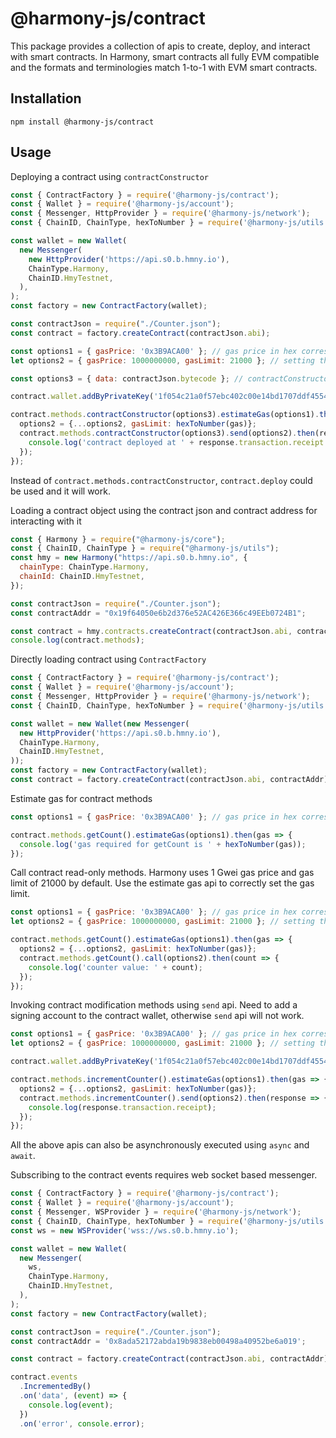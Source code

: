 # @harmony-js/contract

This package provides a collection of apis to create, deploy, and interact with smart contracts. In Harmony, smart contracts all fully EVM compatible and the formats and terminologies match 1-to-1 with EVM smart contracts.

## Installation

```
npm install @harmony-js/contract
```

## Usage

Deploying a contract using `contractConstructor`
```javascript
const { ContractFactory } = require('@harmony-js/contract');
const { Wallet } = require('@harmony-js/account');
const { Messenger, HttpProvider } = require('@harmony-js/network');
const { ChainID, ChainType, hexToNumber } = require('@harmony-js/utils');

const wallet = new Wallet(
  new Messenger(
    new HttpProvider('https://api.s0.b.hmny.io'),
    ChainType.Harmony,
    ChainID.HmyTestnet,
  ),
);
const factory = new ContractFactory(wallet);

const contractJson = require("./Counter.json");
const contract = factory.createContract(contractJson.abi);

const options1 = { gasPrice: '0x3B9ACA00' }; // gas price in hex corresponds to 1 Gwei or 1000000000
let options2 = { gasPrice: 1000000000, gasLimit: 21000 }; // setting the default gas limit, but changing later based on estimate gas

const options3 = { data: contractJson.bytecode }; // contractConstructor needs contract bytecode to deploy

contract.wallet.addByPrivateKey('1f054c21a0f57ebc402c00e14bd1707ddf45542d4ed9989933dbefc4ea96ca68');

contract.methods.contractConstructor(options3).estimateGas(options1).then(gas => {
  options2 = {...options2, gasLimit: hexToNumber(gas)};
  contract.methods.contractConstructor(options3).send(options2).then(response => {
    console.log('contract deployed at ' + response.transaction.receipt.contractAddress);
  });
});
```
Instead of `contract.methods.contractConstructor`, `contract.deploy` could be used and it will work.

Loading a contract object using the contract json and contract address for interacting with it
```javascript
const { Harmony } = require("@harmony-js/core");
const { ChainID, ChainType } = require("@harmony-js/utils");
const hmy = new Harmony("https://api.s0.b.hmny.io", {
  chainType: ChainType.Harmony,
  chainId: ChainID.HmyTestnet,
});

const contractJson = require("./Counter.json");
const contractAddr = "0x19f64050e6b2d376e52AC426E366c49EEb0724B1";

const contract = hmy.contracts.createContract(contractJson.abi, contractAddr);
console.log(contract.methods);
```

Directly loading contract using `ContractFactory`
```javascript
const { ContractFactory } = require('@harmony-js/contract');
const { Wallet } = require('@harmony-js/account');
const { Messenger, HttpProvider } = require('@harmony-js/network');
const { ChainID, ChainType, hexToNumber } = require('@harmony-js/utils');

const wallet = new Wallet(new Messenger(
  new HttpProvider('https://api.s0.b.hmny.io'),
  ChainType.Harmony,
  ChainID.HmyTestnet,
));
const factory = new ContractFactory(wallet);
const contract = factory.createContract(contractJson.abi, contractAddr);
```

Estimate gas for contract methods
```javascript
const options1 = { gasPrice: '0x3B9ACA00' }; // gas price in hex corresponds to 1 Gwei or 1000000000

contract.methods.getCount().estimateGas(options1).then(gas => {
  console.log('gas required for getCount is ' + hexToNumber(gas));
});
```

Call contract read-only methods. Harmony uses 1 Gwei gas price and gas limit of 21000 by default. Use the estimate gas api to correctly set the gas limit.
```javascript
const options1 = { gasPrice: '0x3B9ACA00' }; // gas price in hex corresponds to 1 Gwei or 1000000000
let options2 = { gasPrice: 1000000000, gasLimit: 21000 }; // setting the default gas limit, but changing later based on estimate gas

contract.methods.getCount().estimateGas(options1).then(gas => {
  options2 = {...options2, gasLimit: hexToNumber(gas)};
  contract.methods.getCount().call(options2).then(count => {
    console.log('counter value: ' + count);
  });
});
```

Invoking contract modification methods using `send` api. Need to add a signing account to the contract wallet, otherwise `send` api will not work.
```javascript
const options1 = { gasPrice: '0x3B9ACA00' }; // gas price in hex corresponds to 1 Gwei or 1000000000
let options2 = { gasPrice: 1000000000, gasLimit: 21000 }; // setting the default gas limit, but changing later based on estimate gas

contract.wallet.addByPrivateKey('1f054c21a0f57ebc402c00e14bd1707ddf45542d4ed9989933dbefc4ea96ca68');

contract.methods.incrementCounter().estimateGas(options1).then(gas => {
  options2 = {...options2, gasLimit: hexToNumber(gas)};
  contract.methods.incrementCounter().send(options2).then(response => {
    console.log(response.transaction.receipt);
  });
});
```

All the above apis can also be asynchronously executed using `async` and `await`.

Subscribing to the contract events requires web socket based messenger.
```javascript
const { ContractFactory } = require('@harmony-js/contract');
const { Wallet } = require('@harmony-js/account');
const { Messenger, WSProvider } = require('@harmony-js/network');
const { ChainID, ChainType, hexToNumber } = require('@harmony-js/utils');
const ws = new WSProvider('wss://ws.s0.b.hmny.io');

const wallet = new Wallet(
  new Messenger(
    ws,
    ChainType.Harmony,
    ChainID.HmyTestnet,
  ),
);
const factory = new ContractFactory(wallet);

const contractJson = require("./Counter.json");
const contractAddr = '0x8ada52172abda19b9838eb00498a40952be6a019';

const contract = factory.createContract(contractJson.abi, contractAddr);

contract.events
  .IncrementedBy()
  .on('data', (event) => {
    console.log(event);
  })
  .on('error', console.error);
```